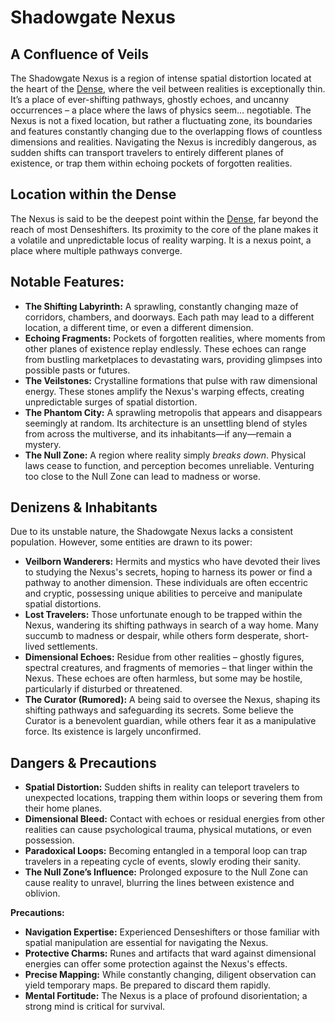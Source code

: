 # Shadowgate Nexus

## A Confluence of Veils

The Shadowgate Nexus is a region of intense spatial distortion located at the heart of the [Dense](https://example.com/dense), where the veil between realities is exceptionally thin. It’s a place of ever-shifting pathways, ghostly echoes, and uncanny occurrences – a place where the laws of physics seem… negotiable. The Nexus is not a fixed location, but rather a fluctuating zone, its boundaries and features constantly changing due to the overlapping flows of countless dimensions and realities. Navigating the Nexus is incredibly dangerous, as sudden shifts can transport travelers to entirely different planes of existence, or trap them within echoing pockets of forgotten realities.

## **Location within the Dense**

The Nexus is said to be the deepest point within the [Dense](https://example.com/dense), far beyond the reach of most Denseshifters. Its proximity to the core of the plane makes it a volatile and unpredictable locus of reality warping. It is a nexus point, a place where multiple pathways converge.

## **Notable Features:**

*   **The Shifting Labyrinth:** A sprawling, constantly changing maze of corridors, chambers, and doorways. Each path may lead to a different location, a different time, or even a different dimension.
*   **Echoing Fragments:** Pockets of forgotten realities, where moments from other planes of existence replay endlessly. These echoes can range from bustling marketplaces to devastating wars, providing glimpses into possible pasts or futures.
*   **The Veilstones:** Crystalline formations that pulse with raw dimensional energy. These stones amplify the Nexus's warping effects, creating unpredictable surges of spatial distortion.
*   **The Phantom City:** A sprawling metropolis that appears and disappears seemingly at random. Its architecture is an unsettling blend of styles from across the multiverse, and its inhabitants—if any—remain a mystery.
*   **The Null Zone:** A region where reality simply *breaks down*. Physical laws cease to function, and perception becomes unreliable. Venturing too close to the Null Zone can lead to madness or worse.

## **Denizens & Inhabitants**

Due to its unstable nature, the Shadowgate Nexus lacks a consistent population. However, some entities are drawn to its power:

*   **Veilborn Wanderers:** Hermits and mystics who have devoted their lives to studying the Nexus's secrets, hoping to harness its power or find a pathway to another dimension. These individuals are often eccentric and cryptic, possessing unique abilities to perceive and manipulate spatial distortions.
*   **Lost Travelers:** Those unfortunate enough to be trapped within the Nexus, wandering its shifting pathways in search of a way home. Many succumb to madness or despair, while others form desperate, short-lived settlements.
*   **Dimensional Echoes:** Residue from other realities – ghostly figures, spectral creatures, and fragments of memories – that linger within the Nexus. These echoes are often harmless, but some may be hostile, particularly if disturbed or threatened.
*   **The Curator (Rumored):** A being said to oversee the Nexus, shaping its shifting pathways and safeguarding its secrets. Some believe the Curator is a benevolent guardian, while others fear it as a manipulative force. Its existence is largely unconfirmed.

## **Dangers & Precautions**

*   **Spatial Distortion:** Sudden shifts in reality can teleport travelers to unexpected locations, trapping them within loops or severing them from their home planes.
*   **Dimensional Bleed:** Contact with echoes or residual energies from other realities can cause psychological trauma, physical mutations, or even possession.
*   **Paradoxical Loops:** Becoming entangled in a temporal loop can trap travelers in a repeating cycle of events, slowly eroding their sanity.
*   **The Null Zone’s Influence:** Prolonged exposure to the Null Zone can cause reality to unravel, blurring the lines between existence and oblivion.

**Precautions:**

*   **Navigation Expertise:** Experienced Denseshifters or those familiar with spatial manipulation are essential for navigating the Nexus.
*   **Protective Charms:** Runes and artifacts that ward against dimensional energies can offer some protection against the Nexus's effects.
*   **Precise Mapping:** While constantly changing, diligent observation can yield temporary maps.  Be prepared to discard them rapidly.
*   **Mental Fortitude:** The Nexus is a place of profound disorientation; a strong mind is critical for survival.
